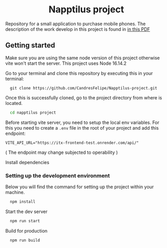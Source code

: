 <h1 align="center">Napptilus project</h1>

Repository for a small application to purchase mobile phones. The description of the work develop in this project is found in [in this PDF](Reto_Frontend.pdf)

## Getting started

Make sure you are using the same node version of this project otherwise vite won't start the server. This project uses Node 16.14.2

Go to your terminal and clone this repository by executing this in your terminal:
```
  git clone https://github.com/CandresFelipe/Napptilus-project.git
```

Once this is successfully cloned, go to the project directory from where is located.

```bash
  cd napptilus project
```
Before starting vite server, you need to setup the local env variables. For this you need to create a `.env` file in the root of your project
and add this endpoint:

```
VITE_API_URL="https://itx-frontend-test.onrender.com/api/"
```
( The endpoint may change subjected to operability )

Install dependencies

### Setting up the development environment

Below you will find the command for setting up the project within your machine.

```bash
  npm install
```

Start the dev server

```bash
  npm run start
```

Build for production

```bash
  npm run build
```